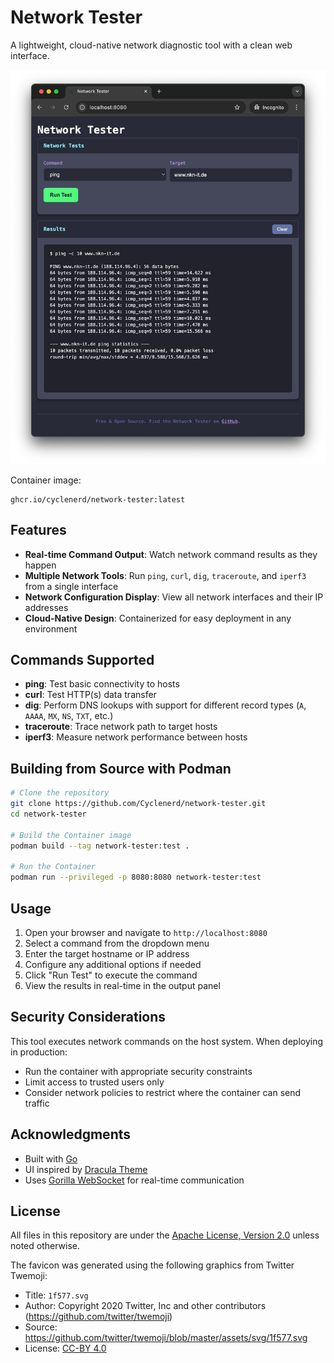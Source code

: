 # Network Tester

A lightweight, cloud-native network diagnostic tool with a clean web interface.

![Screenshot](./img/screenshot.png)

Container image:

```text
ghcr.io/cyclenerd/network-tester:latest
```

## Features

- **Real-time Command Output**: Watch network command results as they happen
- **Multiple Network Tools**: Run `ping`, `curl`, `dig`, `traceroute`, and `iperf3` from a single interface
- **Network Configuration Display**: View all network interfaces and their IP addresses
- **Cloud-Native Design**: Containerized for easy deployment in any environment

## Commands Supported

- **ping**: Test basic connectivity to hosts
- **curl**: Test HTTP(s) data transfer
- **dig**: Perform DNS lookups with support for different record types (`A`, `AAAA`, `MX`, `NS`, `TXT`, etc.)
- **traceroute**: Trace network path to target hosts
- **iperf3**: Measure network performance between hosts

## Building from Source with Podman

```bash
# Clone the repository
git clone https://github.com/Cyclenerd/network-tester.git
cd network-tester

# Build the Container image
podman build --tag network-tester:test .

# Run the Container
podman run --privileged -p 8080:8080 network-tester:test
```

## Usage

1. Open your browser and navigate to `http://localhost:8080`
2. Select a command from the dropdown menu
3. Enter the target hostname or IP address
4. Configure any additional options if needed
5. Click "Run Test" to execute the command
6. View the results in real-time in the output panel

## Security Considerations

This tool executes network commands on the host system. When deploying in production:

- Run the container with appropriate security constraints
- Limit access to trusted users only
- Consider network policies to restrict where the container can send traffic

## Acknowledgments

- Built with [Go](https://go.dev/)
- UI inspired by [Dracula Theme](https://draculatheme.com/)
- Uses [Gorilla WebSocket](https://github.com/gorilla/websocket) for real-time communication

## License

All files in this repository are under the [Apache License, Version 2.0](LICENSE) unless noted otherwise.

The favicon was generated using the following graphics from Twitter Twemoji:

- Title: `1f577.svg`
- Author: Copyright 2020 Twitter, Inc and other contributors (<https://github.com/twitter/twemoji>)
- Source: <https://github.com/twitter/twemoji/blob/master/assets/svg/1f577.svg>
- License: [CC-BY 4.0](https://creativecommons.org/licenses/by/4.0/)
